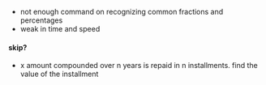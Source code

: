 - not enough command on recognizing common fractions and percentages
- weak in time and speed

#### skip?
- x amount compounded over n years is repaid in n installments. find the value of the installment